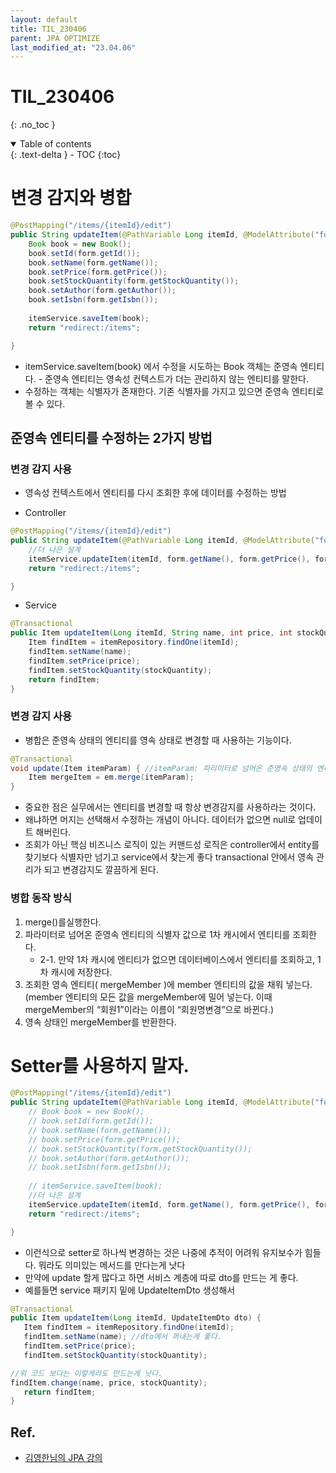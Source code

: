 ```yaml
---
layout: default
title: TIL_230406
parent: JPA OPTIMIZE
last_modified_at: "23.04.06"
---
```


# TIL_230406
{: .no_toc }

<details open markdown="block">
  <summary>
    Table of contents
  </summary>
  {: .text-delta }
- TOC
{:toc}
</details>

# 변경 감지와 병합

```java
@PostMapping("/items/{itemId}/edit")
public String updateItem(@PathVariable Long itemId, @ModelAttribute("form") BookForm form) {
	Book book = new Book();
	book.setId(form.getId());
	book.setName(form.getName());
	book.setPrice(form.getPrice());
	book.setStockQuantity(form.getStockQuantity());
	book.setAuthor(form.getAuthor());
	book.setIsbn(form.getIsbn());
	
	itemService.saveItem(book);
	return "redirect:/items";

}
```	

- itemService.saveItem(book) 에서 수정을 시도하는 Book 객체는 준영속 엔티티다. - 준영속 엔티티는 영속성 컨텍스트가 더는 관리하지 않는 엔티티를 말한다.
- 수정하는 객체는 식별자가 존재한다. 기존 식별자를 가지고 있으면 준영속 엔티티로 볼 수 있다.

## 준영속 엔티티를 수정하는 2가지 방법

### 변경 감지 사용
- 영속성 컨텍스트에서 엔티티를 다시 조회한 후에 데이터를 수정하는 방법

- Controller

```java
@PostMapping("/items/{itemId}/edit")
public String updateItem(@PathVariable Long itemId, @ModelAttribute("form") BookForm form) {
	//더 나은 설계
	itemService.updateItem(itemId, form.getName(), form.getPrice(), form.getStockQuantity());
	return "redirect:/items";

}
```	

- Service

```java
@Transactional
public Item updateItem(Long itemId, String name, int price, int stockQuantity) {
	Item findItem = itemRepository.findOne(itemId);
	findItem.setName(name);
	findItem.setPrice(price);
	findItem.setStockQuantity(stockQuantity);
	return findItem;
}
```	

### 변경 감지 사용
- 병합은 준영속 상태의 엔티티를 영속 상태로 변경할 때 사용하는 기능이다.
```java
@Transactional
void update(Item itemParam) { //itemParam: 파리미터로 넘어온 준영속 상태의 엔티티 
	Item mergeItem = em.merge(itemParam);
}

```

- 중요한 점은 실무에서는 엔티티를 변경할 때 항상 변경감지를 사용하라는 것이다.
- 왜냐하면 머지는 선택해서 수정하는 개념이 아니다. 데이터가 없으면 null로 업데이트 해버린다.
- 조회가 아닌 핵심 비즈니스 로직이 있는 커맨드성 로직은 controller에서 entity를 찾기보다 식별자만 넘기고 service에서 찾는게 좋다 transactional 안에서 영속 관리가 되고 변경감지도 깔끔하게 된다.

### 병합 동작 방식
1. merge()를실행한다.
2. 파라미터로 넘어온 준영속 엔티티의 식별자 값으로 1차 캐시에서 엔티티를 조회한다.
	- 2-1. 만약 1차 캐시에 엔티티가 없으면 데이터베이스에서 엔티티를 조회하고, 1차 캐시에 저장한다.
3. 조회한 영속 엔티티( mergeMember )에 member 엔티티의 값을 채워 넣는다. (member 엔티티의 모든
값을 mergeMember에 밀어 넣는다. 이때 mergeMember의 “회원1”이라는 이름이 “회원명변경”으로
바뀐다.)
4. 영속 상태인 mergeMember를 반환한다.

# Setter를 사용하지 말자.

```java
@PostMapping("/items/{itemId}/edit")
public String updateItem(@PathVariable Long itemId, @ModelAttribute("form") BookForm form) {
	// Book book = new Book();
	// book.setId(form.getId());
	// book.setName(form.getName());
	// book.setPrice(form.getPrice());
	// book.setStockQuantity(form.getStockQuantity());
	// book.setAuthor(form.getAuthor());
	// book.setIsbn(form.getIsbn());
	
	// itemService.saveItem(book);
	//더 나은 설계
	itemService.updateItem(itemId, form.getName(), form.getPrice(), form.getStockQuantity());
	return "redirect:/items";

}
```	

- 이런식으로 setter로 하나씩 변경하는 것은 나중에 추적이 어려워 유지보수가 힘들다. 뭐라도 의미있는 메서드를 만다는게 낫다
- 만약에 update 할게 많다고 하면 서비스 계층에 따로 dto를 만드는 게 좋다.
- 예를들면 service 패키지 밑에 UpdateItemDto 생성해서

```java
@Transactional
public Item updateItem(Long itemId, UpdateItemDto dto) {
   Item findItem = itemRepository.findOne(itemId);
   findItem.setName(name); //dto에서 꺼내는게 좋다.
   findItem.setPrice(price);
   findItem.setStockQuantity(stockQuantity);

//위 코드 보다는 이렇게라도 만드는게 낫다.
findItem.change(name, price, stockQuantity);
   return findItem;
}
```

## Ref.
- <a href="https://www.inflearn.com/course/%EC%8A%A4%ED%94%84%EB%A7%81%EB%B6%80%ED%8A%B8-JPA-%ED%99%9C%EC%9A%A9-1/dashboard">김영한님의 JPA 강의</a>
